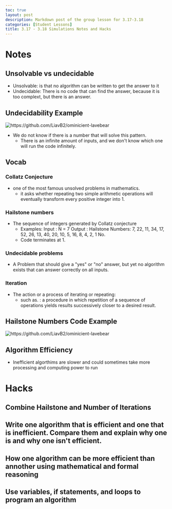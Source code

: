 ```yaml
---
toc: true
layout: post
description: Markdown post of the group lesson for 3.17-3.18
categories: [Student Lessons]
title: 3.17 - 3.18 Simulations Notes and Hacks
---
```


# Notes

## Unsolvable vs undecidable 
- Unsolvable: is that no algorithm can be written to get the answer to it
- Undecidable: There is no code that can find the answer, because it is too complext, but there is an answer.

## Undecidability Example

![]({{site.baseurl}}/images/yasha1.png "https://github.com/LiavB2/ominicient-lavebear") 

 - We do not know if there is a number that will solve this pattern.
    - There is an infinite amount of inputs, and we don't know which one will run the code infinitely.

## Vocab

### Collatz Conjecture
- one of the most famous unsolved problems in mathematics. 
    - it asks whether repeating two simple arithmetic operations will eventually transform every positive integer into 1.

### Hailstone numbers
- The sequence of integers generated by Collatz conjecture
    - Examples: Input : N = 7 Output : Hailstone Numbers: 7, 22, 11, 34, 17, 52, 26, 13, 40, 20, 10, 5, 16, 8, 4, 2, 1 No.
    - Code terminates at 1.

### Undecidable problems 
- A Problem that should give a "yes" or "no" answer, but yet no algorithm exists that can answer correctly on all inputs.

### Iteration
- The action or a process of iterating or repeating:
    -  such as. : a procedure in which repetition of a sequence of operations yields results successively closer to a desired result.

## Hailstone Numbers Code Example

![]({{site.baseurl}}/images/yasha2.png "https://github.com/LiavB2/ominicient-lavebear") 

## Algorithm Efficiency
- Inefficient algorthims are slower and could sometimes take more processing and computing power to run

# Hacks

## Combine Hailstone and Number of Iterations

## Write one algorithm that is efficient and one that is inefficient. Compare them and explain why one is and why one isn't efficient.

## How one algorithm can be more efficient than annother using mathematical and formal reasoning


## Use variables, if statements, and loops to program an algorithm